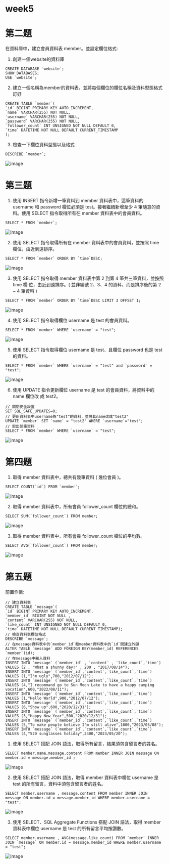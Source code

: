 # week5
# 第二題
在資料庫中，建立會員資料表 member。並設定欄位格式:
1. 創建一個website的資料庫
```mysql
CREATE DATABASE `website`;
SHOW DATABASES;
USE `website`;
```
2. 建立一個名稱為member的資料表，並將每個欄位的欄位名稱及資料型態格式訂好
```mysql
CREATE TABLE `member`(
`id` BIGINT PRIMARY KEY AUTO_INCREMENT,
`name` VARCHAR(255) NOT NULL,
`username` VARCHAR(255) NOT NULL,
`password` VARCHAR(255) NOT NULL,
`follower_count` INT UNSIGNED NOT NULL DEFAULT 0,
`time` DATETIME NOT NULL DEFAULT CURRENT_TIMESTAMP
);
```
3. 檢查一下欄位資料型態以及格式
```mysql
DESCRIBE `member`;
```

![image](https://github.com/eunicezhou/week5/assets/131647842/0480432f-55b7-4cef-9b9d-9c825ad15d13)

# 第三題
1. 使⽤ INSERT 指令新增⼀筆資料到 member 資料表中，這筆資料的 username 和 password 欄位必須是 test。接著繼續新增⾄少 4 筆隨意的資料。使⽤ SELECT 指令取得所有在 member 資料表中的會員資料。
```mysql
SELECT * FROM `member`;
```
![image](https://github.com/eunicezhou/week5/assets/131647842/09aff70d-2726-4cfb-b01f-5997978ce108)

2. 使⽤ SELECT 指令取得所有在 member 資料表中的會員資料，並按照 time 欄位，由近到遠排序。
```
SELECT * FROM `member` ORDER BY `time`DESC;
```
![image](https://github.com/eunicezhou/week5/assets/131647842/7907e145-7655-40e3-bf47-e8be013a2864)

3. 使⽤ SELECT 指令取得 member 資料表中第 2 到第 4 筆共三筆資料，並按照 time 欄 位，由近到遠排序。( 並非編號 2、3、4 的資料，⽽是排序後的第 2 ~ 4 筆資料 )
```
SELECT * FROM `member` ORDER BY `time`DESC LIMIT 3 OFFSET 1;
```
![image](https://github.com/eunicezhou/week5/assets/131647842/330b6d58-f9d9-4057-9ab0-c97df0527948)

4. 使⽤ SELECT 指令取得欄位 username 是 test 的會員資料。
```
SELECT * FROM `member` WHERE `username` = "test";
```
![image](https://github.com/eunicezhou/week5/assets/131647842/d2271d4f-da9f-4ad5-9976-1d8105230a27)

5. 使⽤ SELECT 指令取得欄位 username 是 test、且欄位 password 也是 test 的資料。
```
SELECT * FROM `member` WHERE `username` = "test" and `password` = "test";
```
![image](https://github.com/eunicezhou/week5/assets/131647842/f6e71614-2606-40c9-900c-2b33461c2a84)

6. 使⽤ UPDATE 指令更新欄位 username 是 test 的會員資料，將資料中的 name 欄位改 成 test2。
```
// 關閉安全設置
SET SQL_SAFE_UPDATES=0; 
// 更新資料表中username為"test"的資料，並將其name改成"test2"
UPDATE `member` SET `name` = "test2" WHERE `username`="test";
// 取出該筆資料
SELECT * FROM `member` WHERE `username` = "test";
```
![image](https://github.com/eunicezhou/week5/assets/131647842/367f98af-4637-4478-a502-742f89cc4589)


# 第四題
1. 取得 member 資料表中，總共有幾筆資料 ( 幾位會員 )。
```
SELECT COUNT(`id`) FROM `member`;
```
![image](https://github.com/eunicezhou/week5/assets/131647842/603e4a8e-42f5-497a-a651-00add57a9753)

2. 取得 member 資料表中，所有會員 follower_count 欄位的總和。
```
SELECT SUM(`follower_count`) FROM member;
```
![image](https://github.com/eunicezhou/week5/assets/131647842/1b1a0f62-f27f-4210-ae3c-70ce9444cd49)

3. 取得 member 資料表中，所有會員 follower_count 欄位的平均數。
```
SELECT AVG(`follower_count`) FROM member;
```
![image](https://github.com/eunicezhou/week5/assets/131647842/b9579989-c42f-4f11-980b-4abcffc06d54)


# 第五題
前置作業:
```
// 建立資料表
CREATE TABLE `message`(
`id` BIGINT PRIMARY KEY AUTO_INCREMENT,
`member_id` BIGINT NOT NULL ,
`content` VARCHAR(255) NOT NULL,
`like_count` INT UNSIGNED NOT NULL DEFAULT 0,
`time` DATETIME NOT NULL DEFAULT CURRENT_TIMESTAMP);
// 檢查資料表欄位格式
DESCRIBE `message`;
// 在message資料表中的`member_id`和member資料表中的`id`間建立外鍵
ALTER TABLE `message` ADD FOREIGN KEY(member_id) REFERENCES `member`(id);
// 在message中輸入資料
INSERT INTO `message` (`member_id` , `content` , `like_count`,`time`) VALUES (2 , "What a shunny day!" , 200 , "2017/08/14");
INSERT INTO `message` (`member_id`,`content`,`like_count`,`time`) VALUES (1,"I'm ugly",700,"2012/07/12");
INSERT INTO `message` (`member_id`,`content`,`like_count`,`time`) VALUES (4,"I recommand go to Sun Moon Lake to have a happy camping vocation",600,"2022/08/11");
INSERT INTO `message` (`member_id`,`content`,`like_count`,`time`) VALUES (1,"Hello World",900,"2012/07/12");
INSERT INTO `message` (`member_id`,`content`,`like_count`,`time`) VALUES (6,"Show up",600,"2020/12/31");
INSERT INTO `message` (`member_id`,`content`,`like_count`,`time`) VALUES (3,"Happy New Year",500,"2020/12/31");
INSERT INTO `message` (`member_id`,`content`,`like_count`,`time`) VALUES (5,"To make people believe I'm still alive",1000,"2023/05/08");
INSERT INTO `message` (`member_id`,`content`,`like_count`,`time`) VALUES (4,"520 sunglasses holiday",2400,"2023/05/20");
```

1. 使⽤ SELECT 搭配 JOIN 語法，取得所有留⾔，結果須包含留⾔者的姓名。
```
SELECT member.name,message.content FROM member INNER JOIN message ON member.id = message.member_id ;
```
![image](https://github.com/eunicezhou/week5/assets/131647842/492e9587-b1e4-447e-8eec-0766d5b87421)


2. 使⽤ SELECT 搭配 JOIN 語法，取得 member 資料表中欄位 username 是 test 的所有留⾔，資料中須包含留⾔者的姓名。
```
SELECT member.username , message.content FROM member INNER JOIN message ON member.id = message.member_id WHERE member.username = "test";
```
![image](https://github.com/eunicezhou/week5/assets/131647842/9aa7aca8-401d-47d4-bdb6-5d860e57f79d)


3. 使⽤ SELECT、SQL Aggregate Functions 搭配 JOIN 語法，取得 member 資料表中欄位 username 是 test 的所有留⾔平均按讚數。
```
SELECT member.username , AVG(message.like_count) FROM `member` INNER JOIN `message` ON member.id = message.member_id WHERE member.username = "test";
```
![image](https://github.com/eunicezhou/week5/assets/131647842/94e9fcc3-720a-4b4f-9862-e5d75ef72496)

